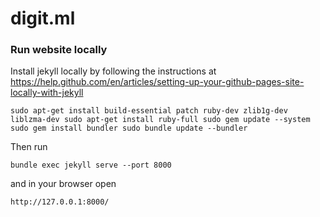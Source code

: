 # digit.ml

### Run website locally
Install jekyll locally by following the instructions at
https://help.github.com/en/articles/setting-up-your-github-pages-site-locally-with-jekyll

`
sudo apt-get install build-essential patch ruby-dev zlib1g-dev liblzma-dev
sudo apt-get install ruby-full
sudo gem update --system
sudo gem install bundler
sudo bundle update --bundler
`

Then run

`
bundle exec jekyll serve --port 8000
`

and in your browser open

`
http://127.0.0.1:8000/
`
